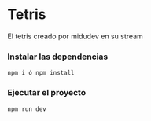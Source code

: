 # Tetris

El tetris creado por midudev en su stream

### Instalar las dependencias
```
npm i ó npm install
```

### Ejecutar el proyecto
```
npm run dev
```
